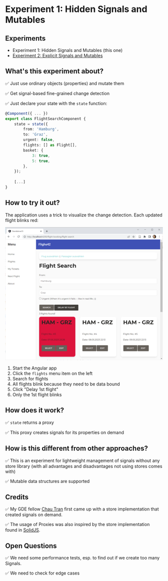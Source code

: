 # Experiment 1: Hidden Signals and Mutables


## Experiments

- Experiment 1: Hidden Signals and Mutables (this one)
- [Experiment 2: Explicit Signals and Mutables](https://github.com/manfredsteyer/standalone-example-cli/tree/nest)
 

## What's this experiment about?

✅ Just use ordinary objects (properties) and mutate them

✅ Get signal-based fine-grained change detection

✅ Just declare your state with the ``state`` function:

```typescript
@Component({ ... })
export class FlightSearchComponent {
    state = state({
        from: 'Hamburg',
        to: 'Graz',
        urgent: false,
        flights: [] as Flight[],
        basket: {
            3: true,
            5: true,
        },
    });

    [...]
}
```

## How to try it out?

The application uses a trick to visualize the change detection. Each updated flight blinks red:

![Updated flights blink](./app.png)

1. Start the Angular app
2. Click the ``flights`` menu item on the left 
3. Search for flights
4. All flights blink because they need to be data bound
5. Click "Delay 1st flight"
6. Only the 1st flight blinks


## How does it work?

✅ ``state`` returns a proxy

✅ This proxy creates signals for its properties on demand


## How is this different from other approaches?

✅ This is an experiment for lightweight management of signals without any store library (with all advantages and disadvantages not using stores comes with)

✅ Mutable data structures are supported


## Credits

✅ My GDE fellow [Chau Tran](https://twitter.com/Nartc1410) first came up with a store implementation that created signals on demand.  

✅ The usage of Proxies was also inspired by the store implementation found in [SolidJS](https://www.solidjs.com/).


## Open Questions

✅ We need some performance tests, esp. to find out if we create too many Signals.

✅ We need to check for edge cases 
